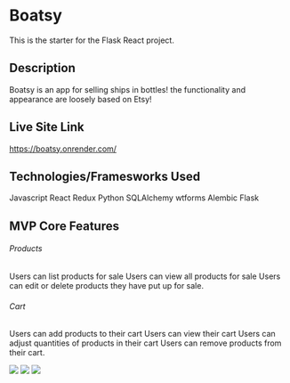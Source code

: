 # Boatsy

This is the starter for the Flask React project.

## Description
Boatsy is an app for selling ships in bottles! the functionality and
appearance are loosely based on Etsy!

## Live Site Link

https://boatsy.onrender.com/

## Technologies/Framesworks Used

Javascript
React
Redux
Python
SQLAlchemy
wtforms
Alembic
Flask

## MVP Core Features

###### Products
Users can list products for sale
Users can view all products for sale
Users can edit or delete products they have put up for sale.

###### Cart
Users can add products to their cart
Users can view their cart
Users can adjust quantities of products in their cart
Users can remove products from their cart.


![](https://media.discordapp.net/attachments/762125768314454027/1070843988900323398/image.png?width=1374&height=671)
![](https://media.discordapp.net/attachments/762125768314454027/1070844049830973560/image.png?width=1280&height=671)
![](https://media.discordapp.net/attachments/762125768314454027/1070844112774901851/image.png?width=1340&height=671)


